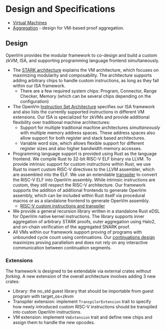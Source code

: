 # Design and Specifications

- [Virtual Machines](./vm/README.md)
- [Aggregation](./aggregation.md) - design for VM-based proof aggregation.

## Design

OpenVm provides the modular framework to co-design and build a custom zkVM, ISA, and supporting programming language frontend simultaneously.

- The [STARK architecture](./vm/stark.md) explains the VM architecture, which focuses on maximizing modularity and composability. The architecture supports adding arbitrary chips to handle custom instructions, as long as they fall within our ISA framework.
  - There are a few required system chips: Program, Connector, Range Checker, Memory (which can be several chips depending on the configuration)
- The OpenVm [Instruction Set Architecture](./vm/ISA.md) specifies our ISA framework and also lists the currently supported instructions in different VM extensions. Our ISA is specialized for zkVMs and provide additional flexibility over traditional machine architectures:
  - Support for multiple traditional machine architectures _simultaneously_ with multiple memory address spaces. These address spaces also allow support for both register and stack based architectures.
  - Variable word size, which allows flexible support for different register sizes and also higher bandwidth memory accesses.
- Programming language support is provided using Rust as the language frontend. We compile Rust to 32-bit RISC-V ELF binary via LLVM. To provide intrinsic support for custom instructions within Rust, we use Rust to insert custom RISC-V directives to the LLVM assembler, which are assembled into the ELF. We use an extendable [transpiler](./vm/RISCV.md) to convert the RISC-V ELF into OpenVm assembly. While intrinsic instructions are custom, they still respect the RISC-V architecture. Our framework supports the addition of additional frontends to generate OpenVm assembly, which can be included within Rust itself via procedural macros or as a standalone frontend to generate OpenVm assembly.
  - [RISC-V custom instructions and transpiler](./vm/RISCV.md)
- We provide a general recursion library written in a standalone Rust eDSL for OpenVm native kernel instructions. The library supports inner aggregation of arbitrary STARK proofs, outer aggregation using Halo2, and on-chain verification of the aggregated SNARK proof.
- All VMs within our framework support proving of programs with unbounded cycle count using continuations. Our [continuations design](./vm/continuations.md) maximizes proving parallelism and does not rely on any interactive communication between continuation segments.

### Extensions

The framework is designed to be extendable via external crates _without forking_. A new extension of the overall architecture involves adding 3 new crates:

- Library: the no_std guest library that should be importable from guest program with target_os=zkvm
- Transpiler extension: implement `TranspilerExtension` trait to specify how newly introduced custom RISC-V instructions should be transpiled into custom OpenVm instructions.
- VM extension: implement `VmExtension` trait and define new chips and assign them to handle the new opcodes.
